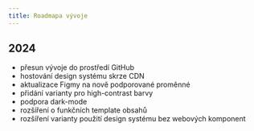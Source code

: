 ```yaml
---
title: Roadmapa vývoje
---
```


## 2024

- přesun vývoje do prostředí GitHub
- hostování design systému skrze CDN
- aktualizace Figmy na nově podporované proměnné
- přidání varianty pro high-contrast barvy
- podpora dark-mode
- rozšíření o funkčních template obsahů
- rozšíření varianty použití design systému bez webových komponent

